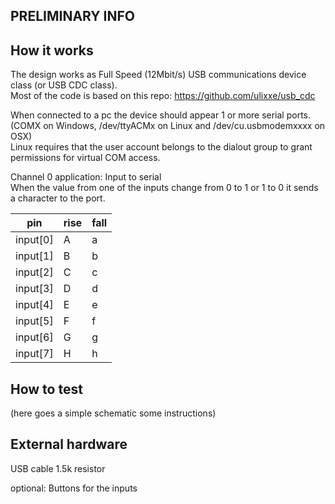 <!---

This file is used to generate your project datasheet. Please fill in the information below and delete any unused
sections.

You can also include images in this folder and reference them in the markdown. Each image must be less than
512 kb in size, and the combined size of all images must be less than 1 MB.
-->

## PRELIMINARY INFO

## How it works

The design works as Full Speed (12Mbit/s) USB communications device class (or USB CDC class).  
Most of the code is based on this repo: https://github.com/ulixxe/usb_cdc

When connected to a pc the device should appear 1 or more serial ports. (COMX on Windows, /dev/ttyACMx on Linux and /dev/cu.usbmodemxxxx on OSX)  
Linux requires that the user account belongs to the dialout group to grant permissions for virtual COM access.

Channel 0 application: Input to serial  
When the value from one of the inputs change from 0 to 1 or 1 to 0 it sends a character to the port.  

| pin | rise | fall |
| --- | ---- | ---- |
|input[0] | A | a |
|input[1] | B | b |
|input[2] | C | c |
|input[3] | D | d |
|input[4] | E | e |
|input[5] | F | f |
|input[6] | G | g |
|input[7] | H | h |


## How to test

(here goes a simple schematic some instructions)

## External hardware

USB cable 
1.5k resistor

optional:
Buttons for the inputs
